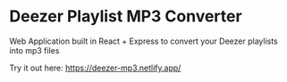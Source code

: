# Deezer Playlist MP3 Converter

Web Application built in React + Express to convert your Deezer playlists into mp3 files

Try it out here: https://deezer-mp3.netlify.app/
